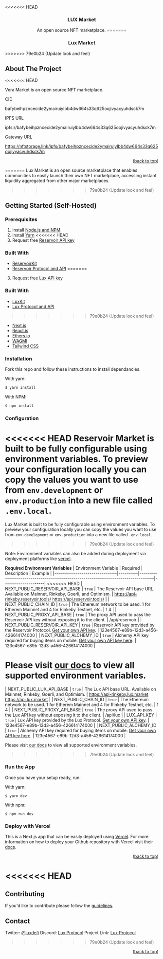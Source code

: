 <<<<<<< HEAD
<h3 align="center">LUX Market</h3>
  <p align="center">
An open source NFT marketplace.
=======
<h3 align="center">Lux Market</h3>
>>>>>>> 79e0b24 (Update look and feel)

<!-- ABOUT THE PROJECT -->
## About The Project

<<<<<<< HEAD

Vera Market is an open source NFT marketplace.

CID

bafybeihpzncecide2ymairuiylbb4dw664s33q625oojivyacyuhdsck7m

IPFS URL

ipfs://bafybeihpzncecide2ymairuiylbb4dw664s33q625oojivyacyuhdsck7m

Gateway URL

https://nftstorage.link/ipfs/bafybeihpzncecide2ymairuiylbb4dw664s33q625oojivyacyuhdsck7m


<p align="right">(<a href="#top">back to top</a>)</p>


=======
Lux Market is an open source marketplace that enables communities to easily launch their own NFT marketplace, accessing instant liquidity aggregated from other major marketplaces.
>>>>>>> 79e0b24 (Update look and feel)

<!-- GETTING STARTED -->
## Getting Started (Self-Hosted)

### Prerequisites
1. Install [Node.js and NPM](https://docs.npmjs.com/downloading-and-installing-node-js-and-npm)
2. Install [Yarn](https://classic.yarnpkg.com/en/docs/install)
<<<<<<< HEAD
3. Request free [Reservoir API key](https://api.reservoir.tools/#/0.%20Auth/postApikeys)

### Built With

* [ReservoirKit](https://docs.reservoir.tools/docs/reservoir-kit)
* [Reservoir Protocol and API](https://reservoirprotocol.github.io/)
=======
3. Request free [Lux API key](https://api.lux.market/#/0.%20Auth/postApikeys)

### Built With

* [LuxKit](https://docs.lux.finance/lux-kit)
* [Lux Protocol and API](https://luxdefi.github.io/)
>>>>>>> 79e0b24 (Update look and feel)
* [Next.js](https://nextjs.org/)
* [React.js](https://reactjs.org/)
* [Ethers.io](https://ethers.io/)
* [WAGMI](https://wagmi.sh/)
* [Tailwind CSS](https://tailwindcss.com/)

### Installation

Fork this repo and follow these instructions to install dependancies.

With yarn:

```bash
$ yarn install
```

With NPM:

```bash
$ npm install
```

### Configuration
<<<<<<< HEAD
Reservoir Market is built to be fully configurable using environment variables. To preview your configuration locally you can copy the values you want to use from  `env.development`  or  `env.production`  into a new file called  `.env.local`.
=======
Lux Market is built to be fully configurable using environment variables. To preview your configuration locally you can copy the values you want to use from  `env.development`  or  `env.production`  into a new file called  `.env.local`.
>>>>>>> 79e0b24 (Update look and feel)

Note: Environment variables can also be added during deployment via deployment platforms like [vercel](https://vercel.com/).

**Required Environment Variables**
| Environment Variable           | Required | Description                                                                         | Example              |
|--------------------------------|----------|-------------------------------------------------------------------------------------|---------------------|
<<<<<<< HEAD
| NEXT_PUBLIC_RESERVOIR_API_BASE | `true`   | The Reservoir API base URL. Available on Mainnet, Rinkeby, Goerli, and Optimism.                       | https://api-rinkeby.reservoir.tools/ https://api.reservoir.tools/ |
| NEXT_PUBLIC_CHAIN_ID           | `true`   | The Ethereum network to be used. 1 for Etherem Mainnet and 4 for Rinkeby Testnet, etc.   | 1 4                                                               |
| NEXT_PUBLIC_PROXY_API_BASE     | `true`   | The proxy API used to pass the Reservoir API key without exposing it to the client. | /api/reservoir                                                    |
| NEXT_PUBLIC_RESERVOIR_API_KEY              | `true`   | Reservoir API key provided by the Reservoir Protocol. [Get your own API key](https://api.reservoir.tools/#/0.%20Auth/postApikeys).         | 123e4567-e89b-12d3-a456-426614174000                              |
| NEXT_PUBLIC_ALCHEMY_ID              | `true`   | Alchemy API key required for buying items on mobile. [Get your own API key here](https://docs.alchemy.com/alchemy/introduction/getting-started#1.create-an-alchemy-key).         | 123e4567-e89b-12d3-a456-426614174000                              |

Please visit [our docs](https://docs.reservoir.tools/docs/marketplace-getting-started#configuration) to view all supported environment variables.
=======
| NEXT_PUBLIC_LUX_API_BASE | `true`   | The Lux API base URL. Available on Mainnet, Rinkeby, Goerli, and Optimism.                       | https://api-rinkeby.lux.market https://api.lux.market |
| NEXT_PUBLIC_CHAIN_ID           | `true`   | The Ethereum network to be used. 1 for Etherem Mainnet and 4 for Rinkeby Testnet, etc.   | 1 4                                                               |
| NEXT_PUBLIC_PROXY_API_BASE     | `true`   | The proxy API used to pass the Lux API key without exposing it to the client. | /api/lux                                                    |
| LUX_API_KEY                    | `true`   | Lux API key provided by the Lux Protocol. [Get your own API key](https://api.lux.market/#/0.%20Auth/postApikeys).         | 123e4567-e89b-12d3-a456-426614174000                              |
| NEXT_PUBLIC_ALCHEMY_ID              | `true`   | Alchemy API key required for buying items on mobile. [Get your own API key here](https://docs.alchemy.com/alchemy/introduction/getting-started#1.create-an-alchemy-key).         | 123e4567-e89b-12d3-a456-426614174000                              |

Please visit [our docs](https://docs.lux.network/docs/marketplace-getting-started#configuration) to view all supported environment variables.
>>>>>>> 79e0b24 (Update look and feel)

### Run the App

Once you have your setup ready, run:

With yarn:

    $ yarn dev

With npm:

    $ npm run dev

### Deploy with Vercel

This is a Next.js app that can be easily deployed using  [Vercel](https://vercel.com/). For  more information on how to deploy your Github repository with Vercel visit their [docs](https://vercel.com/docs/concepts/projects/overview).

<p align="right">(<a href="#top">back to top</a>)</p>

<<<<<<< HEAD
=======
<!-- Contributing -->
## Contributing

If you'd like to contribute please follow the [guidelines](https://github.com/luxdefi/market/blob/main/CONTRIBUTING.md).

<!-- CONTACT -->
## Contact

Twitter: [@luxdefi](https://twitter.com/luxdefi)
Discord: [Lux Protocol](https://discord.gg/luxdefi)
Project Link: [Lux Protocol](https://luxdefi.github.io/)

>>>>>>> 79e0b24 (Update look and feel)
<p align="right">(<a href="#top">back to top</a>)</p>
